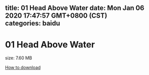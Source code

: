 
title: 01 Head Above Water
date: Mon Jan 06 2020 17:47:57 GMT+0800 (CST)    
categories: baidu
---

# 01 Head Above Water
size: 7.60 MB
 
 

[How to download](https://bpcam.bemobtrk.com/go/2ceec3aa-1ca2-46d6-b9ff-aaa5c184517c?jno=1616)